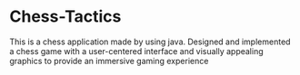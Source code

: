 # Chess-Tactics
This is a chess application made by using java.
Designed and implemented a chess game with a user-centered interface and visually appealing graphics to provide an immersive gaming experience
